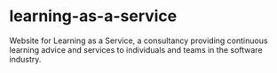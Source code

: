 # learning-as-a-service
Website for Learning as a Service, a consultancy providing continuous learning advice and services to individuals and teams in the software industry.
